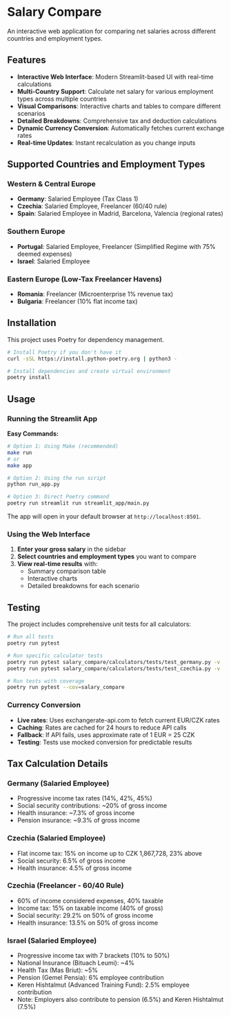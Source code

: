 # Salary Compare

An interactive web application for comparing net salaries across different countries and employment types.

## Features

- **Interactive Web Interface**: Modern Streamlit-based UI with real-time calculations
- **Multi-Country Support**: Calculate net salary for various employment types across multiple countries
- **Visual Comparisons**: Interactive charts and tables to compare different scenarios
- **Detailed Breakdowns**: Comprehensive tax and deduction calculations
- **Dynamic Currency Conversion**: Automatically fetches current exchange rates
- **Real-time Updates**: Instant recalculation as you change inputs

## Supported Countries and Employment Types

### Western & Central Europe
- **Germany**: Salaried Employee (Tax Class 1)
- **Czechia**: Salaried Employee, Freelancer (60/40 rule)
- **Spain**: Salaried Employee in Madrid, Barcelona, Valencia (regional rates)

### Southern Europe
- **Portugal**: Salaried Employee, Freelancer (Simplified Regime with 75% deemed expenses)
- **Israel**: Salaried Employee

### Eastern Europe (Low-Tax Freelancer Havens)
- **Romania**: Freelancer (Microenterprise 1% revenue tax)
- **Bulgaria**: Freelancer (10% flat income tax)

## Installation

This project uses Poetry for dependency management.

```bash
# Install Poetry if you don't have it
curl -sSL https://install.python-poetry.org | python3 -

# Install dependencies and create virtual environment
poetry install
```

## Usage

### Running the Streamlit App

**Easy Commands:**
```bash
# Option 1: Using Make (recommended)
make run
# or
make app

# Option 2: Using the run script
python run_app.py

# Option 3: Direct Poetry command
poetry run streamlit run streamlit_app/main.py
```

The app will open in your default browser at `http://localhost:8501`.

### Using the Web Interface

1. **Enter your gross salary** in the sidebar
2. **Select countries and employment types** you want to compare
3. **View real-time results** with:
   - Summary comparison table
   - Interactive charts
   - Detailed breakdowns for each scenario

## Testing

The project includes comprehensive unit tests for all calculators:

```bash
# Run all tests
poetry run pytest

# Run specific calculator tests
poetry run pytest salary_compare/calculators/tests/test_germany.py -v
poetry run pytest salary_compare/calculators/tests/test_czechia.py -v

# Run tests with coverage
poetry run pytest --cov=salary_compare
```

### Currency Conversion
- **Live rates**: Uses exchangerate-api.com to fetch current EUR/CZK rates
- **Caching**: Rates are cached for 24 hours to reduce API calls
- **Fallback**: If API fails, uses approximate rate of 1 EUR = 25 CZK
- **Testing**: Tests use mocked conversion for predictable results

## Tax Calculation Details

### Germany (Salaried Employee)
- Progressive income tax rates (14%, 42%, 45%)
- Social security contributions: ~20% of gross income
- Health insurance: ~7.3% of gross income
- Pension insurance: ~9.3% of gross income

### Czechia (Salaried Employee)
- Flat income tax: 15% on income up to CZK 1,867,728, 23% above
- Social security: 6.5% of gross income
- Health insurance: 4.5% of gross income

### Czechia (Freelancer - 60/40 Rule)
- 60% of income considered expenses, 40% taxable
- Income tax: 15% on taxable income (40% of gross)
- Social security: 29.2% on 50% of gross income
- Health insurance: 13.5% on 50% of gross income

### Israel (Salaried Employee)
- Progressive income tax with 7 brackets (10% to 50%)
- National Insurance (Bituach Leumi): ~4%
- Health Tax (Mas Briut): ~5%
- Pension (Gemel Pensia): 6% employee contribution
- Keren Hishtalmut (Advanced Training Fund): 2.5% employee contribution
- Note: Employers also contribute to pension (6.5%) and Keren Hishtalmut (7.5%)
